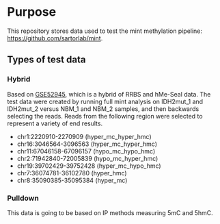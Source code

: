 # Purpose

This repository stores data used to test the mint methylation pipeline: <https://github.com/sartorlab/mint>.

## Types of test data

### Hybrid

Based on [GSE52945](https://www.ncbi.nlm.nih.gov/geo/query/acc.cgi?acc=GSE52945), which is a hybrid of RRBS and hMe-Seal data. The test data were created by running full mint analysis on IDH2mut_1 and IDH2mut_2 versus NBM_1 and NBM_2 samples, and then backwards selecting the reads. Reads from the following region were selected to represent a variety of end results.

- chr1:2220910-2270909 (hyper_mc_hyper_hmc)
- chr16:3046564-3096563 (hyper_mc_hyper_hmc)
- chr11:67046158-67096157 (hypo_mc_hypo_hmc)
- chr2:71942840-72005839 (hypo_mc_hyper_hmc)
- chr19:39702429-39752428 (hyper_mc_hypo_hmc)
- chr7:36074781-36102780 (hyper_hmc)
- chr8:35090385-35095384 (hyper_mc)

### Pulldown

This data is going to be based on IP methods measuring 5mC and 5hmC.
